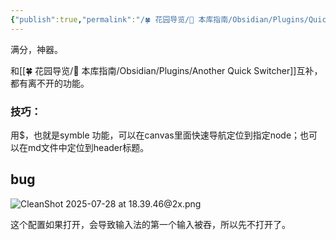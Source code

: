 ```yaml
---
{"publish":true,"permalink":"/🍀 花园导览/🧰 本库指南/Obsidian/Plugins/Quick Switcher++.md","created":"2024-05-11","modified":"2025-07-28","published":"2025-07-28T18:44:50.074+08:00","tags":["obsidian插件"],"cssclasses":""}
---
```



满分，神器。

和[[🍀 花园导览/🧰 本库指南/Obsidian/Plugins/Another Quick Switcher]]互补，都有离不开的功能。

### 技巧：

用$，也就是symble 功能，可以在canvas里面快速导航定位到指定node；也可以在md文件中定位到header标题。

## bug

![CleanShot 2025-07-28 at 18.39.46@2x.png](https://pub-pic.oldwinter.top/2025/07/f70d717548df8eb29ecaa397ac85dc48.png)

这个配置如果打开，会导致输入法的第一个输入被吞，所以先不打开了。

